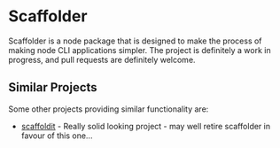 # Scaffolder

Scaffolder is a node package that is designed to make the process of making node CLI applications simpler.  The project is definitely a work in progress, and pull requests are definitely welcome.

## Similar Projects

Some other projects providing similar functionality are:

- [scaffoldit](https://github.com/crcn/node-scaffoldit) - Really solid looking project - may well retire scaffolder in favour of this one...